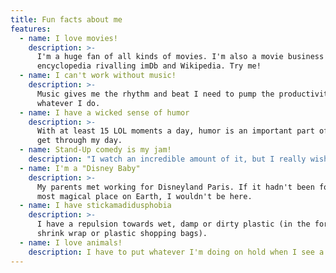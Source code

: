```yaml
---
title: Fun facts about me
features:
  - name: I love movies!
    description: >-
      I'm a huge fan of all kinds of movies. I'm also a movie business
      encyclopedia rivalling imDb and Wikipedia. Try me!
  - name: I can't work without music!
    description: >-
      Music gives me the rhythm and beat I need to pump the productivity,
      whatever I do.
  - name: I have a wicked sense of humor
    description: >-
      With at least 15 LOL moments a day, humor is an important part of how I
      get through my day.
  - name: Stand-Up comedy is my jam!
    description: "I watch an incredible amount of it, but I really wish I could also do it."
  - name: I'm a "Disney Baby"
    description: >-
      My parents met working for Disneyland Paris. If it hadn't been for the
      most magical place on Earth, I wouldn't be here.
  - name: I have stickamadidusphobia
    description: >-
      I have a repulsion towards wet, damp or dirty plastic (in the form of
      shrink wrap or plastic shopping bags).
  - name: I love animals!
    description: I have to put whatever I'm doing on hold when I see a cat!
---
```

